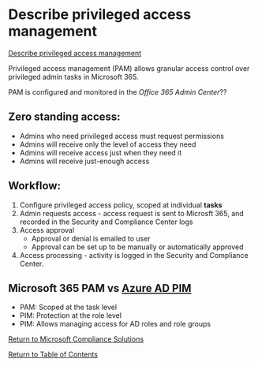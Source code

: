 # Describe privileged access management

[Describe privileged access management](https://docs.microsoft.com/en-us/learn/modules/describe-insider-risk-capabilities-microsoft-365/5-describe-privileged-access-management)

Privileged access management (PAM) allows granular access control over privileged admin tasks in Microsoft 365.

PAM is configured and monitored in the *Office 365 Admin Center*??

## Zero standing access:
* Admins who need privileged access must request permissions
* Admins will receive only the level of access they need
* Admins will receive access just when they need it
* Admins will receive just-enough access

## Workflow:
1. Configure privileged access policy, scoped at individual **tasks**
1. Admin requests access - access request is sent to Microsft 365, and recorded in the Security and Compliance Center logs
1. Access approval 
    * Approval or denial is emailed to user
    * Approval can be set up to be manually or automatically approved   
1. Access processing - activity is logged in the Security and Compliance Center.

## Microsoft 365 PAM vs [Azure AD PIM](../2-Microsoft-Identity-and-Access-Management-Solutions/43-Describe-the-capabilities-of-PIM.md)
* PAM: Scoped at the task level
* PIM: Protection at the role level
* PIM: Allows managing access for AD roles and role groups

[Return to Microsoft Compliance Solutions](README.md)

[Return to Table of Contents](../README.md)